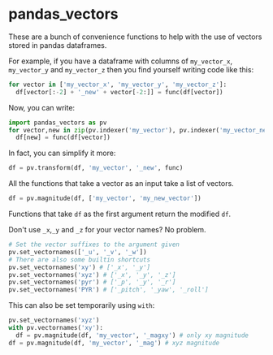 pandas_vectors
===

These are a bunch of convenience functions to help with the use of
vectors stored in pandas dataframes.

For example, if you have a dataframe with columns of `my_vector_x`,
`my_vector_y` and `my_vector_z` then you find yourself writing code like
this:
```python
for vector in ['my_vector_x', 'my_vector_y', 'my_vector_z']:
  df[vector[:-2] + '_new' + vector[-2:]] = func(df[vector])
```

Now, you can write:
```python
import pandas_vectors as pv
for vector,new in zip(pv.indexer('my_vector'), pv.indexer('my_vector_new')):
  df[new] = func(df[vector])
```

In fact, you can simplify it more:
```python
df = pv.transform(df, 'my_vector', '_new', func)
```

All the functions that take a vector as an input take a list of vectors.
```python
df = pv.magnitude(df, ['my_vector', 'my_new_vector'])
```

Functions that take `df` as the first argument return the modified `df`.

Don't use `_x`,`_y` and `_z` for your vector names? No problem.
```python
# Set the vector suffixes to the argument given
pv.set_vectornames(['_u', '_v', '_w'])
# There are also some builtin shortcuts
pv.set_vectornames('xy') # ['_x', '_y']
pv.set_vectornames('xyz') # ['_x', '_y', '_z']
pv.set_vectornames('pyr') # ['_p', '_y', '_r']
pv.set_vectornames('PYR') # ['_pitch', '_yaw', '_roll']
```

This can also be set temporarily using `with`:
```python
pv.set_vectornames('xyz')
with pv.vectornames('xy'):
  df = pv.magnitude(df, 'my_vector', '_magxy') # only xy magnitude
df = pv.magnitude(df, 'my_vector', '_mag') # xyz magnitude
```
